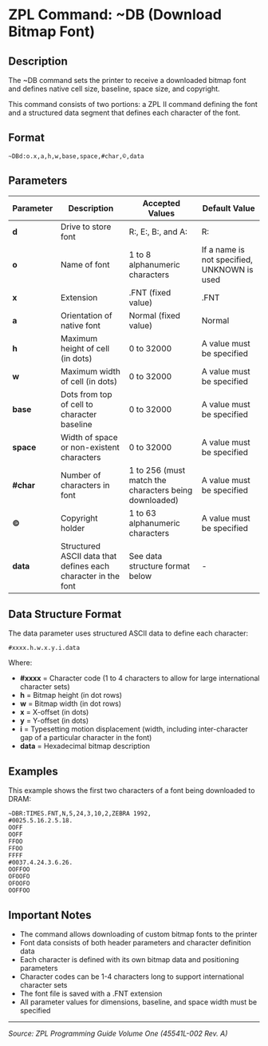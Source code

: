 # ZPL Command: ~DB (Download Bitmap Font)

## Description
The ~DB command sets the printer to receive a downloaded bitmap font and defines native cell size, baseline, space size, and copyright.

This command consists of two portions: a ZPL II command defining the font and a structured data segment that defines each character of the font.

## Format
```
~DBd:o.x,a,h,w,base,space,#char,©,data
```

## Parameters
| Parameter | Description | Accepted Values | Default Value |
|-----------|-------------|----------------|---------------|
| **d** | Drive to store font | R:, E:, B:, and A: | R: |
| **o** | Name of font | 1 to 8 alphanumeric characters | If a name is not specified, UNKNOWN is used |
| **x** | Extension | .FNT (fixed value) | .FNT |
| **a** | Orientation of native font | Normal (fixed value) | Normal |
| **h** | Maximum height of cell (in dots) | 0 to 32000 | A value must be specified |
| **w** | Maximum width of cell (in dots) | 0 to 32000 | A value must be specified |
| **base** | Dots from top of cell to character baseline | 0 to 32000 | A value must be specified |
| **space** | Width of space or non-existent characters | 0 to 32000 | A value must be specified |
| **#char** | Number of characters in font | 1 to 256 (must match the characters being downloaded) | A value must be specified |
| **©** | Copyright holder | 1 to 63 alphanumeric characters | A value must be specified |
| **data** | Structured ASCII data that defines each character in the font | See data structure format below | - |

## Data Structure Format
The data parameter uses structured ASCII data to define each character:

```
#xxxx.h.w.x.y.i.data
```

Where:
- **#xxxx** = Character code (1 to 4 characters to allow for large international character sets)
- **h** = Bitmap height (in dot rows)
- **w** = Bitmap width (in dot rows)  
- **x** = X-offset (in dots)
- **y** = Y-offset (in dots)
- **i** = Typesetting motion displacement (width, including inter-character gap of a particular character in the font)
- **data** = Hexadecimal bitmap description

## Examples
This example shows the first two characters of a font being downloaded to DRAM:

```
~DBR:TIMES.FNT,N,5,24,3,10,2,ZEBRA 1992,
#0025.5.16.2.5.18.
OOFF
OOFF
FFOO
FFOO
FFFF
#0037.4.24.3.6.26.
OOFFOO
OFOOFO
OFOOFO
OOFFOO
```

## Important Notes
- The command allows downloading of custom bitmap fonts to the printer
- Font data consists of both header parameters and character definition data
- Each character is defined with its own bitmap data and positioning parameters
- Character codes can be 1-4 characters long to support international character sets
- The font file is saved with a .FNT extension
- All parameter values for dimensions, baseline, and space width must be specified

---
*Source: ZPL Programming Guide Volume One (45541L-002 Rev. A)*